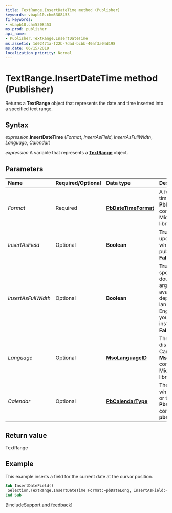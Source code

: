 ```yaml
---
title: TextRange.InsertDateTime method (Publisher)
keywords: vbapb10.chm5308453
f1_keywords:
- vbapb10.chm5308453
ms.prod: publisher
api_name:
- Publisher.TextRange.InsertDateTime
ms.assetid: 1d02471a-f22b-7dad-bcbb-40af3a04d198
ms.date: 06/15/2019
localization_priority: Normal
---
```



# TextRange.InsertDateTime method (Publisher)

Returns a **TextRange** object that represents the date and time inserted into a specified text range.


## Syntax

_expression_.**InsertDateTime** (_Format_, _InsertAsField_, _InsertAsFullWidth_, _Language_, _Calendar_)

_expression_ A variable that represents a **[TextRange](Publisher.TextRange.md)** object.


## Parameters

|Name|Required/Optional|Data type|Description|
|:-----|:-----|:-----|:-----|
|_Format_|Required| **[PbDateTimeFormat](Publisher.PbDateTimeFormat.md)**|A format for the date and time. Can be one of the **PbDateTimeFormat** constants declared in the Microsoft Publisher type library.|
|_InsertAsField_|Optional| **Boolean**| **True** for Publisher to update date and time whenever opening the publication. The default is **False**.|
|_InsertAsFullWidth_|Optional| **Boolean**| **True** to insert the specified information as double-byte digits. This argument may not be available to you, depending on the language support (U.S. English, for example) that you have selected or installed. The default is **False**.|
|_Language_|Optional| **[MsoLanguageID](Office.MsoLanguageID.md)**|The language in which to display the date or time. Can be one of the **MsoLanguageID** constants declared in the Microsoft Office type library.|
|_Calendar_|Optional| **[PbCalendarType](Publisher.PbCalendarType.md)**|The calendar type to use when displaying the date or time. Can be one of the **PbCalendarType** constants. The default is **pbCalendarTypeWestern**.|


## Return value

TextRange


## Example

This example inserts a field for the current date at the cursor position.

```vb
Sub InsertDateField() 
 Selection.TextRange.InsertDateTime Format:=pbDateLong, InsertAsField:=True 
End Sub
```

[!include[Support and feedback](~/includes/feedback-boilerplate.md)]